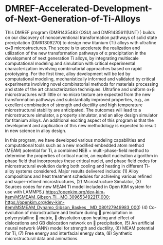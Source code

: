 # DMREF-Accelerated-Development-of-Next-Generation-of-Ti-Alloys

This DMREF program (DMR1435483 (OSU) and DMR1435611(UNT) ) builds on our discovery of nonconventional transformation pathways of solid state precipitation (DMR1309270) to design new titanium (Ti) alloys with ultrafine α+β microstructures. The scope is to accelerate the realization and utilization of the new transformation pathways of α precipitation in the development of next generation Ti alloys, by integrating multiscale computational modeling and simulation with critical experimental characterization involving combinatorial approaches based on rapid prototyping. For the first time, alloy development will be led by computational modeling, mechanistically informed and validated by critical experiments involving novel combinatorial methods for materials processing and state of the art characterization techniques. Ultrafine and uniform α+β microstructures with little or no micro texture are expected from the new transformation pathways and substantially improved properties, e.g., an excellent combination of strength and ductility and high temperature microstructural stability are anticipated. The outcomes will lead to a microstructure simulator, a property simulator, and an alloy design simulator for titanium alloys. An additional exciting aspect of this program is that the development and application of this new methodology is expected to result in new science in alloy design.

In this program, we have developed various modeling capabilities and computational tools such as a new modified embedded atom method (MEAM) potential for Ti, a combined NEB + multi-phase-field method to determine the properties of critical nuclei, an explicit nucleation algorithm in phase field that incorporates these critical nuclei, and phase field codes for microstructural evolution during both cooling and heating in different Ti-alloy systems considered.
Major results delivered include:
(1) Alloy compositions and heat treatment schedules for achieving various refined and super-refined microstructures, 
(2) Microstructure Simulator, 
(3) Sources codes for new MEAM Ti model included in Open KIM system for use with   LAMMPS,( https://openkim.org/dev-kim-item/MSMEAM_Gibson_Ti__MO_309653492217_000; https://openkim.org/dev-kim-item/MSMEAM_Dynamo_Gibson_Baskes__MD_080127949983_000) 
(4) Co-evolution of microstructure and texture during  precipitation in polycrystalline  matrix,  dissolution upon heating and effect of dislocations and GB dislocation network on  precipitation, 
(5) An artificial neural network (ANN) model for strength and ductility, 
(6) MEAM potential for Ti, 
(7) Free energy and interfacial energy data, 
(8) Synthetic microstructural data and animations

